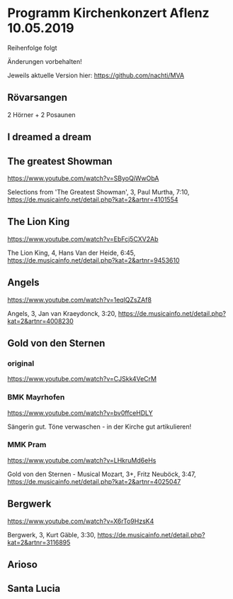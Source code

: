 # Programm Kirchenkonzert Aflenz 10.05.2019

Reihenfolge folgt

Änderungen vorbehalten!

Jeweils aktuelle Version hier:
https://github.com/nachti/MVA

## Rövarsangen

2 Hörner + 2 Posaunen

## I dreamed a dream

## The greatest Showman
https://www.youtube.com/watch?v=SByoQiWwObA

Selections from 'The Greatest Showman', 3, Paul Murtha, 7:10,
https://de.musicainfo.net/detail.php?kat=2&artnr=4101554

## The Lion King
https://www.youtube.com/watch?v=EbFcj5CXV2Ab

The Lion King, 4, Hans Van der Heide, 6:45,
https://de.musicainfo.net/detail.php?kat=2&artnr=9453610

## Angels
https://www.youtube.com/watch?v=1eqlQZsZAf8

Angels, 3, Jan van Kraeydonck, 3:20,
https://de.musicainfo.net/detail.php?kat=2&artnr=4008230


## Gold von den Sternen
### original
https://www.youtube.com/watch?v=CJSkk4VeCrM

### BMK Mayrhofen
https://www.youtube.com/watch?v=bv0ffceHDLY

Sängerin gut. Töne verwaschen - in der Kirche gut artikulieren!

### MMK Pram
https://www.youtube.com/watch?v=LHkruMd6eHs


Gold von den Sternen - Musical Mozart, 3+, Fritz Neuböck, 3:47,
https://de.musicainfo.net/detail.php?kat=2&artnr=4025047


## Bergwerk
https://www.youtube.com/watch?v=X6rTo9HzsK4


Bergwerk, 3, Kurt Gäble, 3:30,
https://de.musicainfo.net/detail.php?kat=2&artnr=3116895

## Arioso

## Santa Lucia

